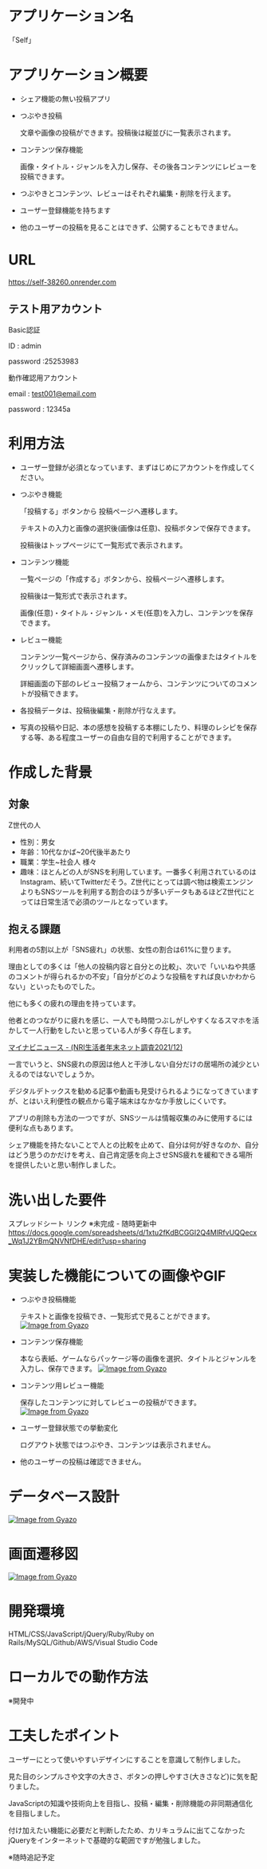# アプリケーション名
「Self」


# アプリケーション概要

- シェア機能の無い投稿アプリ

- つぶやき投稿

  文章や画像の投稿ができます。投稿後は縦並びに一覧表示されます。

- コンテンツ保存機能

  画像・タイトル・ジャンルを入力し保存、その後各コンテンツにレビューを投稿できます。

- つぶやきとコンテンツ、レビューはそれぞれ編集・削除を行えます。

- ユーザー登録機能を持ちます

- 他のユーザーの投稿を見ることはできず、公開することもできません。


# URL
https://self-38260.onrender.com

## テスト用アカウント
Basic認証

ID : admin

password :25253983

動作確認用アカウント

email : test001@email.com

password : 12345a


# 利用方法

- ユーザー登録が必須となっています、まずはじめにアカウントを作成してください。

- つぶやき機能

	「投稿する」ボタンから 投稿ページへ遷移します。

	テキストの入力と画像の選択後(画像は任意)、投稿ボタンで保存できます。

	投稿後はトップページにて一覧形式で表示されます。

- コンテンツ機能

	一覧ページの「作成する」ボタンから、投稿ページへ遷移します。

	投稿後は一覧形式で表示されます。

	画像(任意)・タイトル・ジャンル・メモ(任意)を入力し、コンテンツを保存できます。

- レビュー機能

	コンテンツ一覧ページから、保存済みのコンテンツの画像またはタイトルをクリックして詳細画面へ遷移します。

	詳細画面の下部のレビュー投稿フォームから、コンテンツについてのコメントが投稿できます。

- 各投稿データは、投稿後編集・削除が行なえます。

- 写真の投稿や日記、本の感想を投稿する本棚にしたり、料理のレシピを保存する等、ある程度ユーザーの自由な目的で利用することができます。



# 作成した背景

## 対象

Z世代の人
* 性別：男女
* 年齢：10代なかば~20代後半あたり
* 職業：学生~社会人 様々
* 趣味：ほとんどの人がSNSを利用しています。一番多く利用されているのはInstagram、続いてTwitterだそう。Z世代にとっては調べ物は検索エンジンよりもSNSツールを利用する割合のほうが多いデータもあるほどZ世代にとっては日常生活で必須のツールとなっています。

## 抱える課題

利用者の5割以上が「SNS疲れ」の状態、女性の割合は61%に登ります。

理由としての多くは「他人の投稿内容と自分との比較」、次いで「いいねや共感のコメントが得られるかの不安」「自分がどのような投稿をすれば良いかわからない」といったものでした。

他にも多くの疲れの理由を持っています。

他者とのつながりに疲れを感じ、一人でも時間つぶしがしやすくなるスマホを活かして一人行動をしたいと思っている人が多く存在します。

[マイナビニュース - (NRI生活者年末ネット調査2021/12)](https://news.mynavi.jp/article/20220211-2270323/)

一言でいうと、SNS疲れの原因は他人と干渉しない自分だけの居場所の減少といえるのではないでしょうか。

デジタルデトックスを勧める記事や動画も見受けられるようになってきていますが、とはいえ利便性の観点から電子端末はなかなか手放しにくいです。

アプリの削除も方法の一つですが、SNSツールは情報収集のみに使用するには便利な点もあります。

シェア機能を持たないことで人との比較を止めて、自分は何が好きなのか、自分はどう思うのかだけを考え、自己肯定感を向上させSNS疲れを緩和できる場所を提供したいと思い制作しました。


# 洗い出した要件
スプレッドシート リンク
※未完成 - 随時更新中
https://docs.google.com/spreadsheets/d/1xtu2fKdBCGGI2Q4MlRfvUQQecx_Wq1J2YBmQNVNfDHE/edit?usp=sharing

# 実装した機能についての画像やGIF

- つぶやき投稿機能

  テキストと画像を投稿でき、一覧形式で見ることができます。
  [![Image from Gyazo](https://i.gyazo.com/f2038e70b673145bd16e2a047f89dd77.gif)](https://gyazo.com/f2038e70b673145bd16e2a047f89dd77)

- コンテンツ保存機能

  本なら表紙、ゲームならパッケージ等の画像を選択、タイトルとジャンルを入力し、保存できます。
  [![Image from Gyazo](https://i.gyazo.com/f385583c2309633042341ab9318cad52.gif)](https://gyazo.com/f385583c2309633042341ab9318cad52)

- コンテンツ用レビュー機能

  保存したコンテンツに対してレビューの投稿ができます。
  [![Image from Gyazo](https://i.gyazo.com/c2d399b3660cefb598a8567833b8eeab.gif)](https://gyazo.com/c2d399b3660cefb598a8567833b8eeab)

- ユーザー登録状態での挙動変化

  ログアウト状態ではつぶやき、コンテンツは表示されません。

- 他のユーザーの投稿は確認できません。

# データベース設計

[![Image from Gyazo](https://i.gyazo.com/17ecd03e01585b1e1fcd338a18a813be.png)](https://gyazo.com/17ecd03e01585b1e1fcd338a18a813be)



# 画面遷移図
[![Image from Gyazo](https://i.gyazo.com/27349d1e3a5dc5904c624728d3fcd420.png)](https://gyazo.com/27349d1e3a5dc5904c624728d3fcd420)

# 開発環境
HTML/CSS/JavaScript/jQuery/Ruby/Ruby on Rails/MySQL/Github/AWS/Visual Studio Code

# ローカルでの動作方法
※開発中

# 工夫したポイント
ユーザーにとって使いやすいデザインにすることを意識して制作しました。

見た目のシンプルさや文字の大きさ、ボタンの押しやすさ(大きさなど)に気を配りました。

JavaScriptの知識や技術向上を目指し、投稿・編集・削除機能の非同期通信化を目指しました。

付け加えたい機能に必要だと判断したため、カリキュラムに出てこなかったjQueryをインターネットで基礎的な範囲ですが勉強しました。

※随時追記予定

